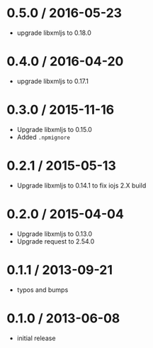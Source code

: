 0.5.0 / 2016-05-23
==================
  * upgrade libxmljs to 0.18.0

0.4.0 / 2016-04-20
==================
  * upgrade libxmljs to 0.17.1

0.3.0 / 2015-11-16
==================
  * Upgrade libxmljs to 0.15.0
  * Added `.npmignore`

0.2.1 / 2015-05-13
==================
  * Upgrade libxmljs to 0.14.1 to fix iojs 2.X build

0.2.0 / 2015-04-04
==================
  * Upgrade libxmljs to 0.13.0
  * Upgrade request to 2.54.0

0.1.1 / 2013-09-21
==================
  * typos and bumps

0.1.0 / 2013-06-08
==================
  * initial release
